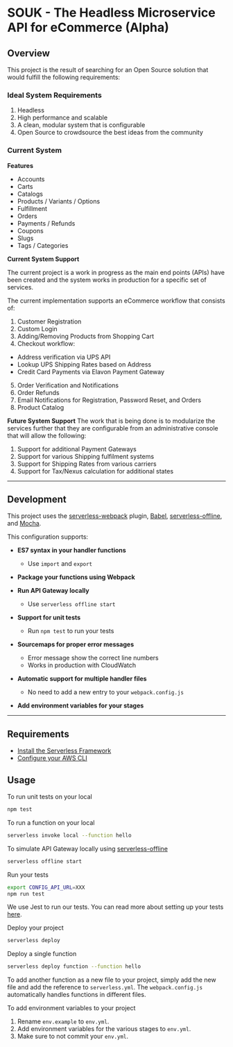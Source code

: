 # SOUK - The Headless Microservice API for eCommerce (Alpha)

## Overview
This project is the result of searching for an Open Source solution that would fulfill the following requirements:

### Ideal System Requirements
1. Headless
2. High performance and scalable
3. A clean, modular system that is configurable
4. Open Source to crowdsource the best ideas from the community

### Current System

**Features**
* Accounts
* Carts
* Catalogs
* Products / Variants / Options
* Fulfillment
* Orders
* Payments / Refunds
* Coupons
* Slugs
* Tags / Categories

**Current System Support**

The current project is a work in progress as the main end points (APIs) have been created and the system works in production for a specific set of services.

The current implementation supports an eCommerce workflow that consists of:
1. Customer Registration
2. Custom Login
3. Adding/Removing Products from Shopping Cart
4. Checkout workflow:
 * Address verification via UPS API
 * Lookup UPS Shipping Rates based on Address
 * Credit Card Payments via Elavon Payment Gateway
5. Order Verification and Notifications
6. Order Refunds
7. Email Notifications for Registration, Password Reset, and Orders
8. Product Catalog


**Future System Support**
The work that is being done is to modularize the services further that they are configurable from an administrative console that will allow the following:

1. Support for additional Payment Gateways
2. Support for various Shipping fulfilment systems
3. Support for Shipping Rates from various carriers
4. Support for Tax/Nexus calculation for additional states

---

## Development

This project uses the [serverless-webpack](https://github.com/serverless-heaven/serverless-webpack) plugin, [Babel](https://babeljs.io), [serverless-offline](https://github.com/dherault/serverless-offline), and [Mocha](https://mochajs.org/).

This configuration supports:

* __ES7 syntax in your handler functions__

    * Use `import` and `export`

* __Package your functions using Webpack__
* __Run API Gateway locally__

    * Use `serverless offline start`

* __Support for unit tests__

    * Run `npm test` to run your tests

* __Sourcemaps for proper error messages__

    * Error message show the correct line numbers
    * Works in production with CloudWatch

* __Automatic support for multiple handler files__

    * No need to add a new entry to your `webpack.config.js`
  
* __Add environment variables for your stages__

---

## Requirements

* [Install the Serverless Framework](https://serverless.com/framework/docs/providers/aws/guide/installation/)
* [Configure your AWS CLI](https://serverless.com/framework/docs/providers/aws/guide/credentials/)

## Usage

To run unit tests on your local

``` bash
npm test
```

To run a function on your local

``` bash
serverless invoke local --function hello
```

To simulate API Gateway locally using [serverless-offline](https://github.com/dherault/serverless-offline)

``` bash
serverless offline start
```

Run your tests

``` bash
export CONFIG_API_URL=XXX
npm run test
```

We use Jest to run our tests. You can read more about setting up your tests [here](https://facebook.github.io/jest/docs/en/getting-started.html#content).

Deploy your project

``` bash
serverless deploy
```

Deploy a single function

``` bash
serverless deploy function --function hello
```

To add another function as a new file to your project, simply add the new file and add the reference to `serverless.yml`. The `webpack.config.js` automatically handles functions in different files.

To add environment variables to your project

1. Rename `env.example` to `env.yml`.
2. Add environment variables for the various stages to `env.yml`.
3. Make sure to not commit your `env.yml`.